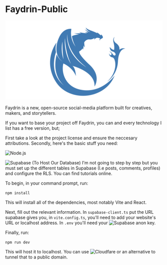 # Faydrin-Public
![alt text](public/banner-trans.png)

Faydrin is a new, open-source social-media platform built for creatives, makers, and storytellers. 

If you want to base your project off Faydrin, you can and every technology I list has a free version, but;

First take a look at the project license and ensure the neccesary attributions. Secondly, here's the basic stuff you need:

![Node.js](https://nodejs.org/en)

![Supabase](https://supabase.com/) (To Host Our Database)
I'm not going to step by step but you must set up the different tables in Supabase (I.e posts, comments, profiles) and configure the RLS. You can find tutorials online. 

To begin, in your command prompt, run:
```
npm install
```
This will install all of the dependencies, most notably Vite and React. 

Next, fill out the relevant information. In `supabase-client.ts` put the URL supabase gives you, in `vite.config.ts`, you'll need to add your website's URL or localhost address. In `.env` you'll need your ![Supabase](https://supabase.com/) anon key.

Finally, run:

```
npm run dev
```

This will host it to localhost. You can use ![Cloudfare](https://www.cloudflare.com/) or an alternative to tunnel that to a public domain.